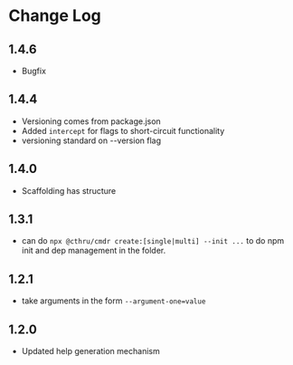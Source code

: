 # Change Log

## 1.4.6
 - Bugfix

## 1.4.4
 - Versioning comes from package.json
 - Added `intercept` for flags to short-circuit functionality
 - versioning standard on --version flag

## 1.4.0
 - Scaffolding has structure

## 1.3.1
 - can do `npx @cthru/cmdr create:[single|multi] --init ...` to do npm init and
   dep management in the folder.

## 1.2.1
 - take arguments in the form `--argument-one=value`

## 1.2.0
 - Updated help generation mechanism

